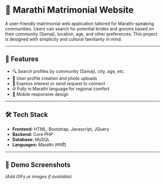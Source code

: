 # 💍 Marathi Matrimonial Website

A user-friendly matrimonial web application tailored for Marathi-speaking communities. Users can search for potential brides and grooms based on their community (Samaj), location, age, and other preferences. This project is designed with simplicity and cultural familiarity in mind.

---

## 🌟 Features

- 🔍 Search profiles by community (Samaj), city, age, etc.
- 👤 User profile creation and photo uploads
- 💬 Express interest or send request to connect
- 🌐 Fully in Marathi language for regional comfort
- 📱 Mobile responsive design

---

## 🛠️ Tech Stack

- **Frontend:** HTML, Bootstrap, Javascript, JQuery
- **Backend:** Core PHP
- **Database:** MySQL
- **Languages:** Marathi (मराठी)

---

## 📸 Demo Screenshots

*(Add GIFs or images if available)*

